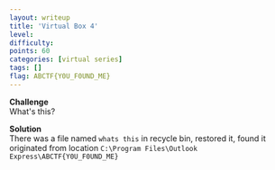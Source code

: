 ```yaml
---
layout: writeup
title: 'Virtual Box 4'
level:
difficulty:
points: 60
categories: [virtual series]
tags: []
flag: ABCTF{Y0U_F0UND_ME}
---
```

**Challenge**   
What's this?

**Solution**   
There was a file named `whats this` in recycle bin, restored it, found
it originated from location `C:\Program Files\Outlook
Express\ABCTF{Y0U_F0UND_ME}`
